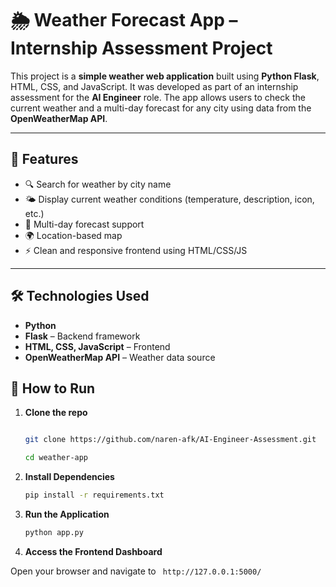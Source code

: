 # 🌦️ Weather Forecast App – Internship Assessment Project

This project is a **simple weather web application** built using **Python Flask**, HTML, CSS, and JavaScript. It was developed as part of an internship assessment for the **AI Engineer** role. The app allows users to check the current weather and a multi-day forecast for any city using data from the **OpenWeatherMap API**.

---

## 🌟 Features

- 🔍 Search for weather by city name
- 🌤️ Display current weather conditions (temperature, description, icon, etc.)
- 📆 Multi-day forecast support
- 🌍 Location-based map
- ⚡ Clean and responsive frontend using HTML/CSS/JS

---

## 🛠️ Technologies Used

- **Python**
- **Flask** – Backend framework
- **HTML, CSS, JavaScript** – Frontend
- **OpenWeatherMap API** – Weather data source


## 🚀 How to Run

1. **Clone the repo**
   ```sh
   
   git clone https://github.com/naren-afk/AI-Engineer-Assessment.git

   cd weather-app

3. **Install Dependencies**  
   ```sh
   pip install -r requirements.txt
4. **Run the Application**  
   ```sh
   python app.py  
 5. **Access the Frontend Dashboard**  
  
   Open your browser and navigate to  ``` http://127.0.0.1:5000/```
